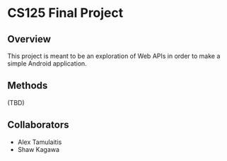 # CS125 Final Project

## Overview

This project is meant to be an exploration of Web APIs in order to make a simple Android application.

## Methods

(TBD)

## Collaborators
- Alex Tamulaitis
- Shaw Kagawa

